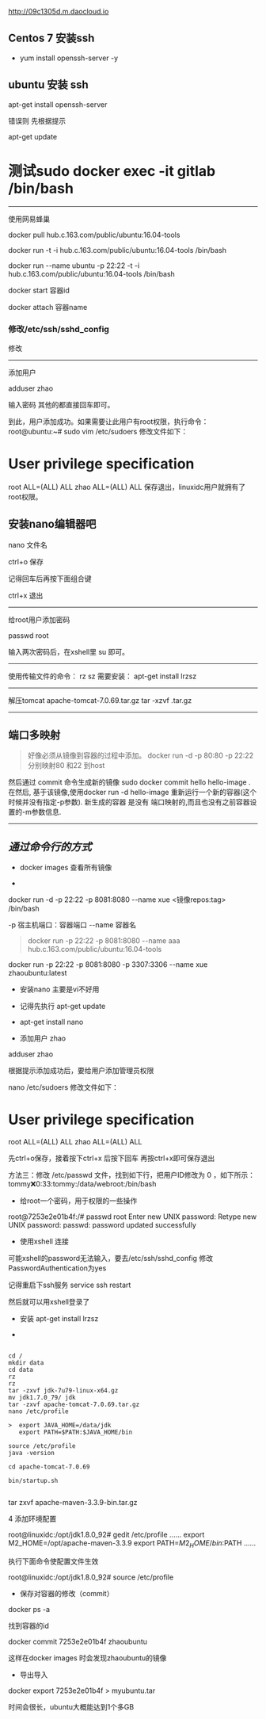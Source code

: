 http://09c1305d.m.daocloud.io

## Centos 7 安装ssh

- yum install openssh-server -y

## ubuntu 安装 ssh

apt-get install openssh-server

错误则 先根据提示

apt-get update


# 测试sudo docker exec -it gitlab /bin/bash

---

使用网易蜂巢

docker pull hub.c.163.com/public/ubuntu:16.04-tools

docker run -t -i hub.c.163.com/public/ubuntu:16.04-tools /bin/bash

docker run --name ubuntu  -p 22:22 -t -i  hub.c.163.com/public/ubuntu:16.04-tools /bin/bash


docker start 容器id

docker attach 容器name



### 修改/etc/ssh/sshd_config

修改


---

添加用户

adduser zhao

输入密码
其他的都直接回车即可。

到此，用户添加成功。如果需要让此用户有root权限，执行命令：
root@ubuntu:~# sudo vim /etc/sudoers
修改文件如下：
# User privilege specification
root ALL=(ALL) ALL
zhao ALL=(ALL) ALL
保存退出，linuxidc用户就拥有了root权限。

## 安装nano编辑器吧

nano 文件名

ctrl+o 保存

记得回车后再按下面组合键

ctrl+x 退出

----

给root用户添加密码

passwd root

输入两次密码后，在xshell里 su 即可。

----

使用传输文件的命令： rz  sz
需要安装：  apt-get install lrzsz


---

解压tomcat  apache-tomcat-7.0.69.tar.gz
 tar -xzvf .tar.gz



----


## 端口多映射
> 好像必须从镜像到容器的过程中添加。
 docker run -d -p 80:80 -p 22:22
分别映射80 和22 到host

然后通过 commit 命令生成新的镜像 sudo docker commit hello hello-image .
在然后, 基于该镜像,使用docker run -d hello-image 重新运行一个新的容器(这个时候并没有指定-p参数).
新生成的容器 是没有 端口映射的,而且也没有之前容器设置的-m参数信息.



----

## ***通过命令行的方式***

- docker images 查看所有镜像

-

docker run -d -p 22:22 -p 8081:8080 --name xue  <镜像repos:tag> /bin/bash

-p 宿主机端口：容器端口
--name 容器名

> docker run -p 22:22 -p 8081:8080 --name aaa hub.c.163.com/public/ubuntu:16.04-tools

docker run -p 22:22 -p 8081:8080 -p 3307:3306 --name xue zhaoubuntu:latest

- 安装nano 主要是vi不好用
 - 记得先执行 apt-get update
 - apt-get install nano

- 添加用户 zhao

adduser zhao

根据提示添加成功后，要给用户添加管理员权限

nano /etc/sudoers
修改文件如下：
# User privilege specification
root ALL=(ALL) ALL
zhao ALL=(ALL) ALL

先ctrl+o保存，接着按下ctrl+x 后按下回车 再按ctrl+x即可保存退出

方法三：修改 /etc/passwd 文件，找到如下行，把用户ID修改为 0 ，如下所示：
tommy:x:0:33:tommy:/data/webroot:/bin/bash

- 给root一个密码，用于权限的一些操作

root@7253e2e01b4f:/# passwd root
Enter new UNIX password:
Retype new UNIX password:
passwd: password updated successfully

- 使用xshell 连接

可能xshell的password无法输入，要去/etc/ssh/sshd_config
修改PasswordAuthentication为yes

记得重启下ssh服务 service ssh restart

然后就可以用xshell登录了



- 安装 apt-get install lrzsz

-

```

cd /
mkdir data
cd data
rz
rz
tar -zxvf jdk-7u79-linux-x64.gz
mv jdk1.7.0_79/ jdk
tar -zxvf apache-tomcat-7.0.69.tar.gz
nano /etc/profile

>  export JAVA_HOME=/data/jdk
   export PATH=$PATH:$JAVA_HOME/bin

source /etc/profile
java -version

cd apache-tomcat-7.0.69

bin/startup.sh


```

 tar zxvf apache-maven-3.3.9-bin.tar.gz

4 添加环境配置

root@linuxidc:/opt/jdk1.8.0_92# gedit /etc/profile
......
export M2_HOME=/opt/apache-maven-3.3.9
export PATH=${M2_HOME}/bin:$PATH
......

 执行下面命令使配置文件生效

root@linuxidc:/opt/jdk1.8.0_92# source /etc/profile




- 保存对容器的修改（commit）

docker ps -a

找到容器的id

docker commit 7253e2e01b4f zhaoubuntu

这样在docker images 时会发现zhaoubuntu的镜像

- 导出导入

docker export 7253e2e01b4f > myubuntu.tar

时间会很长，ubuntu大概能达到1个多GB
